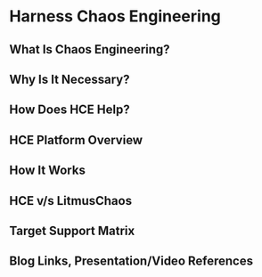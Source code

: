 # Harness Chaos Engineering 

## What Is Chaos Engineering? 

## Why Is It Necessary? 

## How Does HCE Help?

## HCE Platform Overview

## How It Works

## HCE v/s LitmusChaos

## Target Support Matrix 

## Blog Links, Presentation/Video References
